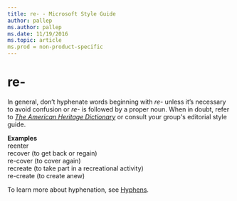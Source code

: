 ```yaml
---
title: re- - Microsoft Style Guide
author: pallep
ms.author: pallep
ms.date: 11/19/2016
ms.topic: article
ms.prod = non-product-specific
---
```


# re-

In general, don’t hyphenate words beginning with *re-* unless it’s necessary to avoid confusion or *re-* is followed by a proper noun. When in doubt, refer to [*The American Heritage Dictionary*](https://ahdictionary.com/) or consult your group's editorial style guide.

**Examples**  
reenter   
recover (to get back or regain)   
re-cover (to cover again)   
recreate (to take part in a recreational activity)   
re-create (to create anew)

To learn more about hyphenation, see [Hyphens](/style-guide/punctuation/dashes-hyphens/hyphens).
